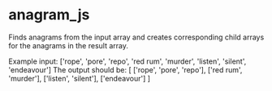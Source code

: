 # anagram_js

Finds anagrams from the input array and creates corresponding child arrays for the anagrams in the result array. 

Example input: ['rope', 'pore', 'repo', 'red rum', 'murder', 'listen', 'silent', 'endeavour']
The output should be:
[
  ['rope', 'pore', 'repo'],
  ['red rum', 'murder'],
  ['listen', 'silent'],
  ['endeavour']
]
